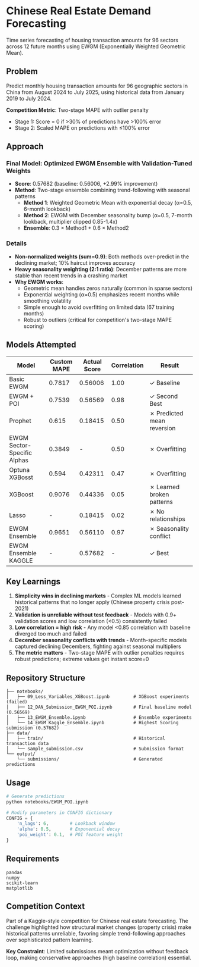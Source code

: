 # Chinese Real Estate Demand Forecasting

Time series forecasting of housing transaction amounts for 96 sectors across 12 future months using EWGM (Exponentially Weighted Geometric Mean).

## Problem

Predict monthly housing transaction amounts for 96 geographic sectors in China from August 2024 to July 2025, using historical data from January 2019 to July 2024.

**Competition Metric**: Two-stage MAPE with outlier penalty
- Stage 1: Score = 0 if >30% of predictions have >100% error
- Stage 2: Scaled MAPE on predictions with ≤100% error

## Approach

### Final Model: Optimized EWGM Ensemble with Validation-Tuned Weights
- **Score**: 0.57682 (baseline: 0.56006, +2.99% improvement)
- **Method**: Two-stage ensemble combining trend-following with seasonal patterns
  - **Method 1**: Weighted Geometric Mean with exponential decay (α=0.5, 6-month lookback)
  - **Method 2**: EWGM with December seasonality bump (α=0.5, 7-month lookback, multiplier clipped 0.85-1.4x)
  - **Ensemble**: 0.3 × Method1 + 0.6 × Method2

### Details
- **Non-normalized weights (sum=0.9)**: Both methods over-predict in the declining market; 10% haircut improves accuracy
- **Heavy seasonality weighting (2:1 ratio)**: December patterns are more stable than recent trends in a crashing market
- **Why EWGM works**: 
  - Geometric mean handles zeros naturally (common in sparse sectors)
  - Exponential weighting (α=0.5) emphasizes recent months while smoothing volatility
  - Simple enough to avoid overfitting on limited data (67 training months)
  - Robust to outliers (critical for competition's two-stage MAPE scoring)

## Models Attempted

| Model | Custom MAPE | Actual Score | Correlation | Result |
|-------|-----------|--------------|-------------|---------|
| Basic EWGM | 0.7817 | 0.56006 | 1.00 | ✓ Baseline |
| EWGM + POI | 0.7539 | 0.56569 | 0.98 | ✓ Second Best |
| Prophet | 0.615 | 0.18415 | 0.50 | ✗ Predicted mean reversion |
| EWGM Sector-Specific Alphas | 0.3849 | - | 0.50 | ✗ Overfitting |
| Optuna XGBosst | 0.594 | 0.42311 | 0.47 | ✗ Overfitting |
| XGBoost | 0.9076 | 0.44336 | 0.05 | ✗ Learned broken patterns |
| Lasso | - | 0.18415 | 0.02 | ✗ No relationships |
| EWGM Ensemble | 0.9651 | 0.56110 | 0.97 | ✗ Seasonality conflict |
| EWGM Ensemble KAGGLE | - | 0.57682 | - | ✓ Best |

## Key Learnings

1. **Simplicity wins in declining markets** - Complex ML models learned historical patterns that no longer apply (Chinese property crisis post-2021)
2. **Validation is unreliable without test feedback** - Models with 0.9+ validation scores and low correlation (<0.5) consistently failed
3. **Low correlation = high risk** - Any model <0.85 correlation with baseline diverged too much and failed
4. **December seasonality conflicts with trends** - Month-specific models captured declining Decembers, fighting against seasonal multipliers
5. **The metric matters** - Two-stage MAPE with outlier penalties requires robust predictions; extreme values get instant score=0

## Repository Structure

```
├── notebooks/
│   ├── 09_Less_Variables_XGBoost.ipynb         # XGBoost experiments (failed)
│   ├── 12_DAN_Submission_EWGM_POI.ipynb        # Final baseline model (0.56569)
│   ├── 13_EWGM_Ensemble.ipynb                  # Ensemble experiments
│   └── 14_EWGM_Kaggle_Ensemble.ipynb           # Highest Scoring submission (0.57682)
├── data/
│   ├── train/                                  # Historical transaction data
│   └── sample_submission.csv                   # Submission format
└── output/
    └── submissions/                            # Generated predictions
```

## Usage

```python
# Generate predictions
python notebooks/EWGM_POI.ipynb

# Modify parameters in CONFIG dictionary
CONFIG = {
    'n_lags': 6,        # Lookback window
    'alpha': 0.5,       # Exponential decay
    'poi_weight': 0.1,  # POI feature weight
}
```

## Requirements

```
pandas
numpy
scikit-learn
matplotlib
```

## Competition Context

Part of a Kaggle-style competition for Chinese real estate forecasting. The challenge highlighted how structural market changes (property crisis) make historical patterns unreliable, favoring simple trend-following approaches over sophisticated pattern learning.

**Key Constraint**: Limited submissions meant optimization without feedback loop, making conservative approaches (high baseline correlation) essential.